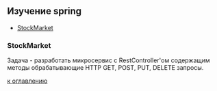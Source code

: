 ## Изучение spring
+ [StockMarket](readme.md#stockmarket)

### StockMarket
Задача - разработать микросервис c RestController'ом содержащим методы обрабатывающие HTTP GET, POST, PUT, DELETE запросы.

[к оглавлению](#readme)
